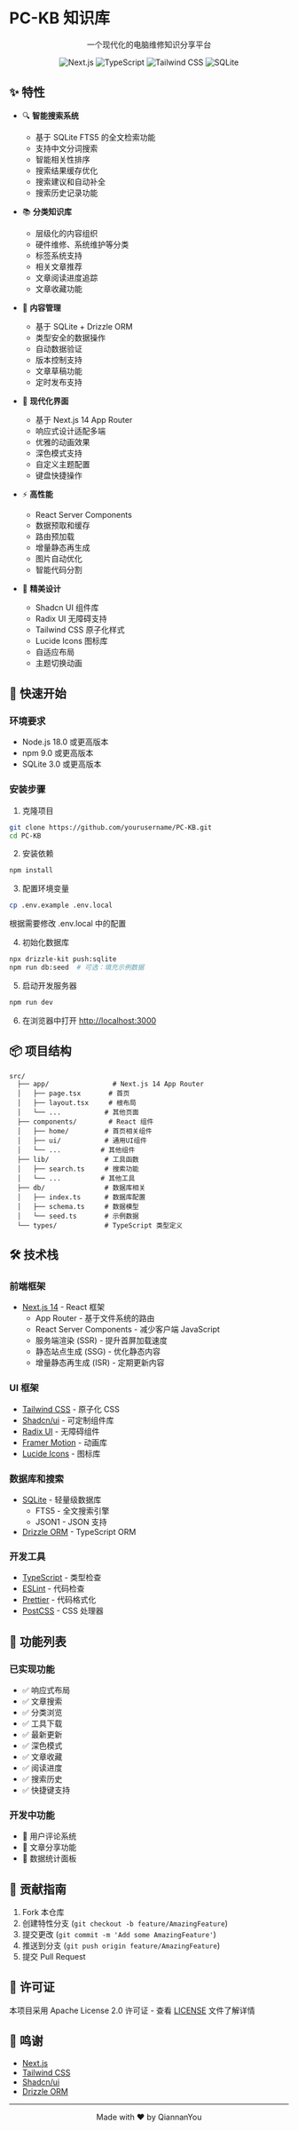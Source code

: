 # PC-KB 知识库

<div align="center">

一个现代化的电脑维修知识分享平台

![Next.js](https://img.shields.io/badge/Next.js-14-black)
![TypeScript](https://img.shields.io/badge/TypeScript-5.0-blue)
![Tailwind CSS](https://img.shields.io/badge/Tailwind-3.0-38B2AC)
![SQLite](https://img.shields.io/badge/SQLite-3-003B57)

</div>

## ✨ 特性

- 🔍 **智能搜索系统**
  - 基于 SQLite FTS5 的全文检索功能
  - 支持中文分词搜索
  - 智能相关性排序
  - 搜索结果缓存优化
  - 搜索建议和自动补全
  - 搜索历史记录功能

- 📚 **分类知识库**
  - 层级化的内容组织
  - 硬件维修、系统维护等分类
  - 标签系统支持
  - 相关文章推荐
  - 文章阅读进度追踪
  - 文章收藏功能

- 🎯 **内容管理**
  - 基于 SQLite + Drizzle ORM
  - 类型安全的数据操作
  - 自动数据验证
  - 版本控制支持
  - 文章草稿功能
  - 定时发布支持

- 📱 **现代化界面**
  - 基于 Next.js 14 App Router
  - 响应式设计适配多端
  - 优雅的动画效果
  - 深色模式支持
  - 自定义主题配置
  - 键盘快捷操作

- ⚡️ **高性能**
  - React Server Components
  - 数据预取和缓存
  - 路由预加载
  - 增量静态再生成
  - 图片自动优化
  - 智能代码分割

- 🎨 **精美设计**
  - Shadcn UI 组件库
  - Radix UI 无障碍支持
  - Tailwind CSS 原子化样式
  - Lucide Icons 图标库
  - 自适应布局
  - 主题切换动画

## 🚀 快速开始

### 环境要求

- Node.js 18.0 或更高版本
- npm 9.0 或更高版本
- SQLite 3.0 或更高版本

### 安装步骤

1. 克隆项目
```bash
git clone https://github.com/yourusername/PC-KB.git
cd PC-KB
```

2. 安装依赖
```bash
npm install
```

3. 配置环境变量
```bash
cp .env.example .env.local
```
根据需要修改 .env.local 中的配置

4. 初始化数据库
```bash
npx drizzle-kit push:sqlite
npm run db:seed  # 可选：填充示例数据
```

5. 启动开发服务器
```bash
npm run dev
```

6. 在浏览器中打开 [http://localhost:3000](http://localhost:3000)

## 📦 项目结构

```
src/
  ├── app/                # Next.js 14 App Router
  │   ├── page.tsx       # 首页
  │   ├── layout.tsx     # 根布局
  │   └── ...           # 其他页面
  ├── components/        # React 组件
  │   ├── home/         # 首页相关组件
  │   ├── ui/           # 通用UI组件
  │   └── ...          # 其他组件
  ├── lib/              # 工具函数
  │   ├── search.ts     # 搜索功能
  │   └── ...          # 其他工具
  ├── db/               # 数据库相关
  │   ├── index.ts      # 数据库配置
  │   ├── schema.ts     # 数据模型
  │   └── seed.ts       # 示例数据
  └── types/            # TypeScript 类型定义
```

## 🛠️ 技术栈

### 前端框架
- [Next.js 14](https://nextjs.org/) - React 框架
  - App Router - 基于文件系统的路由
  - React Server Components - 减少客户端 JavaScript
  - 服务端渲染 (SSR) - 提升首屏加载速度
  - 静态站点生成 (SSG) - 优化静态内容
  - 增量静态再生成 (ISR) - 定期更新内容

### UI 框架
- [Tailwind CSS](https://tailwindcss.com/) - 原子化 CSS
- [Shadcn/ui](https://ui.shadcn.com/) - 可定制组件库
- [Radix UI](https://www.radix-ui.com/) - 无障碍组件
- [Framer Motion](https://www.framer.com/motion/) - 动画库
- [Lucide Icons](https://lucide.dev/) - 图标库

### 数据库和搜索
- [SQLite](https://www.sqlite.org/) - 轻量级数据库
  - FTS5 - 全文搜索引擎
  - JSON1 - JSON 支持
- [Drizzle ORM](https://orm.drizzle.team/) - TypeScript ORM

### 开发工具
- [TypeScript](https://www.typescriptlang.org/) - 类型检查
- [ESLint](https://eslint.org/) - 代码检查
- [Prettier](https://prettier.io/) - 代码格式化
- [PostCSS](https://postcss.org/) - CSS 处理器

## 📝 功能列表

### 已实现功能
- ✅ 响应式布局
- ✅ 文章搜索
- ✅ 分类浏览
- ✅ 工具下载
- ✅ 最新更新
- ✅ 深色模式
- ✅ 文章收藏
- ✅ 阅读进度
- ✅ 搜索历史
- ✅ 快捷键支持

### 开发中功能
- 🚧 用户评论系统
- 🚧 文章分享功能
- 🚧 数据统计面板


## 🤝 贡献指南

1. Fork 本仓库
2. 创建特性分支 (`git checkout -b feature/AmazingFeature`)
3. 提交更改 (`git commit -m 'Add some AmazingFeature'`)
4. 推送到分支 (`git push origin feature/AmazingFeature`)
5. 提交 Pull Request

## 📄 许可证

本项目采用 Apache License 2.0 许可证 - 查看 [LICENSE](LICENSE) 文件了解详情

## 🙏 鸣谢

- [Next.js](https://nextjs.org/)
- [Tailwind CSS](https://tailwindcss.com/)
- [Shadcn/ui](https://ui.shadcn.com/)
- [Drizzle ORM](https://orm.drizzle.team/)

---

<div align="center">
Made with ❤️ by QiannanYou
</div>

